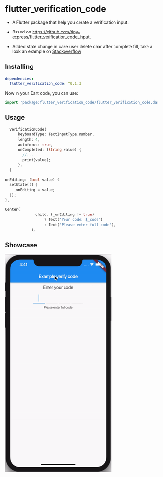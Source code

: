 # flutter_verification_code

- A Flutter package that help you create a verification input.

- Based on https://github.com/tiny-express/flutter_verification_code_input.

- Added state change in case user delete char after complete fill, take a look an example on [Stackoverflow](https://stackoverflow.com/questions/59005381/how-to-know-when-user-delete-the-input-in-verificationcodeinput-flutter/59006077#59006077)

## Installing

```yaml
dependencies:
  flutter_verification_code: ^0.1.3
```

Now in your Dart code, you can use:

```dart
import 'package:flutter_verification_code/flutter_verification_code.dart';
```

## Usage

```dart
  VerificationCode(
      keyboardType: TextInputType.number,
      length: 4,
      autofocus: true,
      onCompleted: (String value) {
        //...
        print(value);
      },
  )
```

```dart
onEditing: (bool value) {
  setState(() {
    _onEditing = value;
  });
},
```

```dart
Center(
              child: (_onEditing != true)
                  ? Text('Your code: $_code')
                  : Text('Please enter full code'),
            ),
```

## Showcase


![Showcase|100x100, 10%](show_case1.gif)


